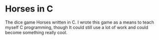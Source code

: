 # Horses in C
The dice game Horses written in C. I wrote this game as a means to  teach myself C programming, though It could still use a  lot of work and could become something really cool.

